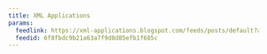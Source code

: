 ```yaml
---
title: XML Applications
params:
  feedlink: https://xml-applications.blogspot.com/feeds/posts/default?alt=rss
  feedid: 6f8fbdc9b21a63a7f9d8d85efb1f685c
---
```

